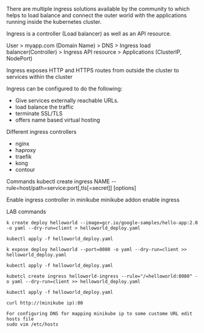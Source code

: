 There are multiple ingress solutions available by the community to which helps to load balance and connect the outer world with the applications running inside the kubernetes cluster.

Ingress is a controller (Load balancer) as well as an API resource.

User > myapp.com (Domain Name) > DNS  >  Ingress load balancer(Controller) > Ingress API resource > Applications (ClusterIP, NodePort)

Ingress exposes HTTP and HTTPS routes from outside the cluster to services within the cluster

Ingress can be configured to do the following: 
- Give services externally reachable URLs.
- load balance the traffic
- terminate SSL/TLS 
- offers name based virtual hosting


Different ingress controllers
- nginx
- haproxy
- traefik
- kong
- contour

Commands
kubectl create ingress NAME --rule=host/path=service:port[,tls[=secret]]  [options]

Enable ingress controller in minikube
minikube addon enable ingress



LAB commands

```
k create deploy helloworld --image=gcr.io/google-samples/hello-app:2.0 -o yaml --dry-run=client > helloworld_deploy.yaml

kubectl apply -f helloworld_deploy.yaml

k expose deploy helloworld --port=8080 -o yaml --dry-run=client >> helloworld_deploy.yaml 

kubectl apply -f helloworld_deploy.yaml

kubetcl create ingress helloworld-ingress --rule="/=helloworld:8080" -o yaml --dry-run=client >> helloworld_deploy.yaml

kubectl apply -f helloworld_deploy.yaml

curl http://(minikube ip):80

For configuring DNS for mapping minikube ip to some custome URL edit hosts file
sudo vim /etc/hosts
```